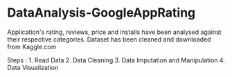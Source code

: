 # DataAnalysis-GoogleAppRating
Application's rating, reviews, price and installs have been analysed against their respective categories. Dataset has been cleaned and downloaded from Kaggle.com

Steps :
    1. Read Data
    2. Data Cleaning
    3. Data Imputation and Manipulation
    4. Data Visualization
